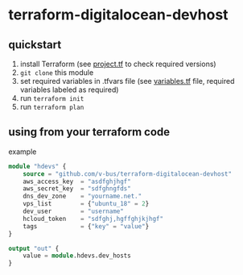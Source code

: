 # terraform-digitalocean-devhost

## quickstart

1. install Terraform (see [project.tf](project.tf) to check required versions)
1. `git clone` this module
1. set required variables in .tfvars file (see [variables.tf](variables.tf) file, required variables labeled as required)
1. run `terraform init`
1. run `terraform plan`

## using from your terraform code

example

```terraform
module "hdevs" {
    source = "github.com/v-bus/terraform-digitalocean-devhost"
    aws_access_key  = "asdfghjhgf"
    aws_secret_key  = "sdfghngfds"
    dns_dev_zone    = "yourname.net."
    vps_list        = {"ubuntu_18" = 2}
    dev_user        = "username"
    hcloud_token    = "sdfghj,hgffghjkjhgf"
    tags            = {"key" = "value"}
}

output "out" {
    value = module.hdevs.dev_hosts
}
```
